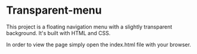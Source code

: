 # Transparent-menu
This project is a floating navigation menu with a slightly transparent background. It's built with HTML and CSS.

In order to view the page simply open the index.html file with your browser.
